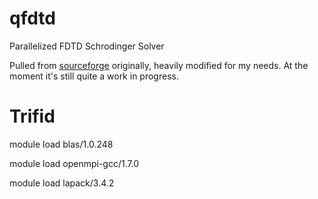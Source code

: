 qfdtd
=====

Parallelized FDTD Schrodinger Solver

Pulled from [sourceforge](http://sourceforge.net/projects/quantumfdtd/) originally, heavily modified for my needs. At the moment it's still quite a work in progress.


Trifid
======

module load blas/1.0.248

module load openmpi-gcc/1.7.0

module load lapack/3.4.2


